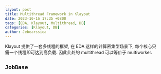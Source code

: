 ```yaml
---
layout: post
title: Multithread Framework in Klayout
date: 2023-10-16 17:35 +0800
tags: [EDA, Klayout, Multithread, DB]
categories: [Klayout, DB]
author: Jebearssica
---
```


Klayout 提供了一套多线程的框架, 在 EDA 这样的计算密集型场景下, 每个核心只需一个线程即可达到高负载. 因此此处的 multithread 可以等价于 multiworker.

## `JobBase`
